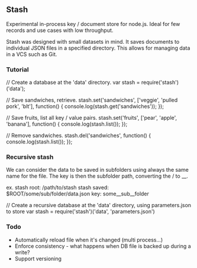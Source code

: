 Stash
-----
Experimental in-process key / document store for node.js. Ideal for few records
and use cases with low throughput.

Stash was designed with small datasets in mind. It saves documents to
individual JSON files in a specified directory. This allows for managing data
in a VCS such as Git.

### Tutorial

// Create a database at the 'data' directory.
var stash = require('stash')('data');

// Save sandwiches, retrieve.
stash.set('sandwiches', ['veggie', 'pulled pork', 'blt'], function() {
    console.log(stash.get('sandwiches'));
});

// Save fruits, list all key / value pairs.
stash.set('fruits', ['pear', 'apple', 'banana'], function() {
    console.log(stash.list());
});

// Remove sandwiches.
stash.del('sandwiches', function() {
    console.log(stash.list());
});

### Recursive stash

We can consider the data to be saved in subfolders using always the same name for the file. The key is then the subfolder path, converting the / to __.

ex. 
    stash root: /path/to/stash
    stash saved: $ROOT/some/sub/folder/data.json
    key: some__sub__folder
    
// Create a recursive database at the 'data' directory, using parameters.json to store
var stash = require('stash')('data', 'parameters.json')

### Todo

- Automatically reload file when it's changed (multi process...)
- Enforce consistency - what happens when DB file is backed up during a write?
- Support versioning
